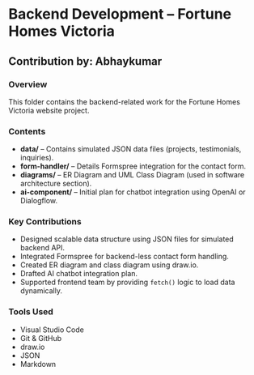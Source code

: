 # Backend Development – Fortune Homes Victoria

## Contribution by: Abhaykumar

### Overview
This folder contains the backend-related work for the Fortune Homes Victoria website project.

### Contents

- **data/** – Contains simulated JSON data files (projects, testimonials, inquiries).
- **form-handler/** – Details Formspree integration for the contact form.
- **diagrams/** – ER Diagram and UML Class Diagram (used in software architecture section).
- **ai-component/** – Initial plan for chatbot integration using OpenAI or Dialogflow.

### Key Contributions

- Designed scalable data structure using JSON files for simulated backend API.
- Integrated Formspree for backend-less contact form handling.
- Created ER diagram and class diagram using draw.io.
- Drafted AI chatbot integration plan.
- Supported frontend team by providing `fetch()` logic to load data dynamically.

### Tools Used

- Visual Studio Code
- Git & GitHub
- draw.io
- JSON
- Markdown
